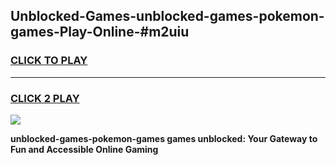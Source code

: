 
## Unblocked-Games-unblocked-games-pokemon-games-Play-Online-#m2uiu
<h3>
<a href="https://premium.freeplayer.one?title=unblocked-games-pokemon-games&ref=27F">CLICK TO PLAY</a></h3>
<hr>

<h3>
<a href="https://premium.freeplayer.one?title=unblocked-games-pokemon-games&ref=27F">CLICK 2 PLAY</a>
  
</h3>

<a href="https://premium.freeplayer.one?title=unblocked-games-pokemon-games&ref=27F"><img src="https://clearcache.store/games.png"></a>


**unblocked-games-pokemon-games games unblocked: Your Gateway to Fun and Accessible Online Gaming**
